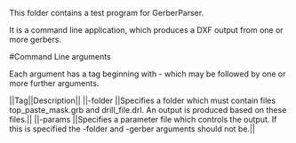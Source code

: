 This folder contains a test program for GerberParser.

It is a command line application, which produces a DXF output from one or more gerbers.

#Command Line arguments

Each argument has a tag beginning with - which may be followed by one or more further arguments.

||Tag||Description||
||-folder <folder>||Specifies a folder which must contain files top_paste_mask.grb and drill_file.drl. An output is produced based on these files.||
||-params <parameterfile>||Specifies a parameter file which controls the output. If this is specified the -folder and -gerber arguments should not be.||

